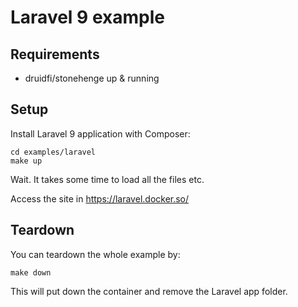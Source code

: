 # Laravel 9 example

## Requirements

- druidfi/stonehenge up & running

## Setup

Install Laravel 9 application with Composer:

```
cd examples/laravel
make up
```

Wait. It takes some time to load all the files etc.

Access the site in https://laravel.docker.so/

## Teardown

You can teardown the whole example by:

```
make down
```

This will put down the container and remove the Laravel app folder.
